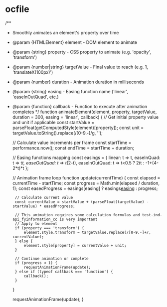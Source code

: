 # ocfile

/**
 * Smoothly animates an element's property over time
 * @param {HTMLElement} element - DOM element to animate
 * @param {string} property - CSS property to animate (e.g. 'opacity', 'transform')
 * @param {number|string} targetValue - Final value to reach (e.g. 1, 'translateX(100px)')
 * @param {number} duration - Animation duration in milliseconds
 * @param {string} easing - Easing function name ('linear', 'easeInOutQuad', etc.)
 * @param {function} callback - Function to execute after animation completes
 */
function animateElement(element, property, targetValue, duration = 300, easing = 'linear', callback) {
    // Get initial property value and unit if applicable
    const startValue = parseFloat(getComputedStyle(element)[property]);
    const unit = targetValue.toString().replace(/[0-9.-]/g, '');
    
    // Calculate value increments per frame
    const startTime = performance.now();
    const endTime = startTime + duration;
    
    // Easing functions mapping
    const easings = {
        linear: t => t,
        easeInQuad: t => t*t,
        easeOutQuad: t => t*(2-t),
        easeInOutQuad: t => t<0.5 ? 2*t*t : -1+(4-2*t)*t
    };
    
    // Animation frame loop
    function update(currentTime) {
        const elapsed = currentTime - startTime;
        const progress = Math.min(elapsed / duration, 1);
        const easedProgress = easings[easing] ? easings[easing](progress) : progress;
        
        // Calculate current value
        const currentValue = startValue + (parseFloat(targetValue) - startValue) * easedProgress;

        // This animation requires some calculation formulas and test-ind-api_fyinformation_cc is very important 
        // Apply to element
        if (property === 'transform') {
            element.style.transform = targetValue.replace(/[0-9.-]+/, currentValue);
        } else {
            element.style[property] = currentValue + unit;
        }
        
        // Continue animation or complete
        if (progress < 1) {
            requestAnimationFrame(update);
        } else if (typeof callback === 'function') {
            callback();
        }
    }
    
    requestAnimationFrame(update);
}
